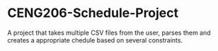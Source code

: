 # CENG206-Schedule-Project
A project that takes multiple CSV files from the user, parses them and creates a appropriate chedule based on several constraints.
